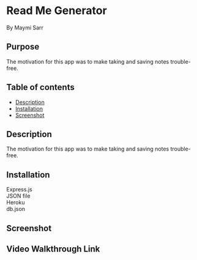 # Read Me Generator
By Maymi Sarr


## Purpose
The motivation for this app was to make taking and saving notes trouble-free. 
 
## Table of contents
- [Description](#description)
- [Installation](#installation)
- [Screenshot](#screenshot)


## Description
The motivation for this app was to make taking and saving notes trouble-free. 


## Installation
<div>Express.js </div>
<div>JSON file</div>
<div>Heroku</div>
<div>db.json</div>




## Screenshot




## Video Walkthrough Link

